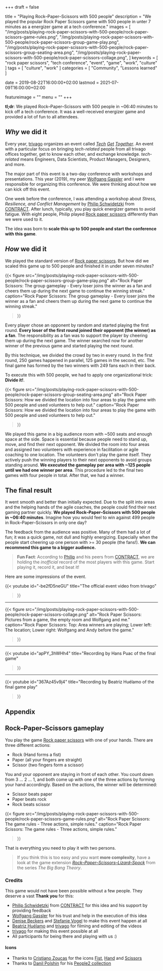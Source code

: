 +++
draft = false

title = "Playing Rock–Paper–Scissors with 500 people"
description = "We played the popular Rock Paper Scissors game with 500 people in unter 7 minutes as a energizer game at a tech conference."
images = [
    "/img/posts/playing-rock-paper-scissors-with-500-people/rock-paper-scissors-game-rules.png",
    "/img/posts/playing-rock-paper-scissors-with-500-people/rock-paper-scissors-group-game-play.png",
    "/img/posts/playing-rock-paper-scissors-with-500-people/rock-paper-scissors-group-seating-area.png",
    "/img/posts/playing-rock-paper-scissors-with-500-people/rock-paper-scissors-collage.png",
]
keywords = [
    "rock paper scissors",
    "tech conference",
    "event",
    "game",
    "work",
    "culture"
]
tags = [
    "culture",
    "work"
]
categories = [
    "Community",
    "Lessons learned"
]

date = 2019-08-22T16:00:00+02:00
lastmod = 2021-07-09T16:00:00+02:00

featureimage = ""
menu = ""
+++

**tl;dr**: We played Rock–Paper–Scissors with 500 people in ~06:40 minutes to kick off a tech conference. It was a well-received energizer game and provided a lot of fun to all attendees.

<!--more-->

## _Why_ we did it

Every year, [trivago](https://www.trivago.com/ "trivago") organizes an event called *[Tech](https://tech.trivago.com/2016/08/02/tech-get-together-2016/ "trivago Tech GetTogether 2016 at trivago tech blog") [Get](https://www.youtube.com/watch?v=407f63Df58o "trivago Tech Get Together Conference 2017 at YouTube") [Together](https://www.facebook.com/watch/?v=869866313182453 "trivago Tech GetTogether 2017 - Wunderland Kalkar at Facebook")*.
An event with a particular focus on bringing _tech-related_ people from all trivago offices together, get to know each other, and exchange knowledge.
_tech-related_ means Engineers, Data Scientists, Product Managers, Designers, and more.

The major part of this event is a two-day conference with workshops and presentations.
This year (2019), my peer [Wolfgang Gassler](https://twitter.com/schafele "Wolfgang Gassler at twitter") and I were responsible for organizing this conference.
We were thinking about how we can kick off this event.

One week before the conference, I was attending a workshop about _Stress, Resilience, and Conflict Management_ by [Philip Schwidetzki](https://www.linkedin.com/in/philip-schwidetzki-9b38b554/ "Philip Schwidetzki at LinkedIn") from [CONTRACT](https://world-of-contract.com/ "Contract Coaching").
After lunch, typically, you play quick energizer games to avoid fatigue.
With eight people, Philip played [Rock paper scissors](https://en.wikipedia.org/wiki/Rock_paper_scissors "Rock paper scissors at Wikipedia") differently than we were used to it.

The idea was born to **scale this up to 500 people and start the conference with this game**.

## _How_ we did it

We played the standard version of [Rock paper scissors](#rock-paper-scissors-gameplay).
But how did we scaled this game up to 500 people and finished it in under seven minutes?

{{<
    figure src="/img/posts/playing-rock-paper-scissors-with-500-people/rock-paper-scissors-group-game-play.png"
    alt="Rock Paper Scissors: The group gameplay - Every loser joins the winner as a fan and cheers them up during the next game to continue the winning streak."
    caption="Rock Paper Scissors: The group gameplay - Every loser joins the winner as a fan and cheers them up during the next game to continue the winning streak."
>}}

Every player chose an opponent by random and started playing the first round.
**Every loser of the first round joined their opponent (the winner) as a fan**.
The responsibility as a fan was to support the player by cheering them up during the next game.
The winner searched now for another winner of the previous game and started playing the next round.

By this technique, we divided the crowd by two in every round. In the first round, 250 games happened in parallel, 125 games in the second, etc. The final game has formed by the two winners with 249 fans each in their back.

To execute this with 500 people, we had to apply one organizational trick: **Divide it!**.

{{<
    figure src="/img/posts/playing-rock-paper-scissors-with-500-people/rock-paper-scissors-group-seating-area.png"
    alt="Rock Paper Scissors: How we divided the location into four areas to play the game with 500 people and used volunteers to help out."
    caption="Rock Paper Scissors: How we divided the location into four areas to play the game with 500 people and used volunteers to help out."
>}}

We played this game in a big audience room with ~500 seats and enough space at the side.
Space is essential because people need to stand up, move, and find their next opponent.
We divided the room into four areas and assigned two volunteers with experience in facilitation or agile coaching to one location.
The volunteers don't play the game itself.
They actively push the winning players to their next opponents to avoid groups standing around.
**We executed the gameplay per area with ~125 people until we had one winner per area**.
This procedure led to the final two games with four people in total. After that, we had a winner.

## The final result

It went smooth and better than initially expected.
Due to the split into areas and the helping hands of the agile coaches, the people could find their next gaming partner quickly.
**We played Rock–Paper–Scissors with 500 people in ~06:40 minutes**.
Imagine how you would feel to win against 499 people in Rock–Paper–Scissors in only one day?

The feedback from the audience was positive.
Many of them had a lot of fun; it was a quick game, not dull and highly energizing.
Especially when the people start cheering up one person with >= 30 people (the fans!).
**We can recommend this game to a bigger audience.**

> **Fun Fact**: According to [Philip](https://www.linkedin.com/in/philip-schwidetzki-9b38b554/ "Philip Schwidetzki at LinkedIn") and his peers from [CONTRACT](https://world-of-contract.com/ "Contract Coaching"), we are holding the _inofficial_ record of the most players with this game.
Start playing it, record it, and beat it!

Here are some impressions of the event.

{{<
    youtube id="-be2fD5neGU"
    title="The official event video from trivago"
>}}

----

{{<
    figure src="/img/posts/playing-rock-paper-scissors-with-500-people/rock-paper-scissors-collage.png"
    alt="Rock Paper Scissors: Pictures from a game, the empty room and Wolfgang and me."
    caption="Rock Paper Scissors: Top: Area winners are playing; Lower left: The location; Lower right: Wolfgang and Andy before the game."
>}}

----

{{<
    youtube id="apPY_3hWHh4"
    title="Recording by Hans Puac of the final game"
>}}

----

{{<
    youtube id="367Az45v9j4"
    title="Recording by Beatriz Huélamo of the final game play"
>}}
## Appendix

## Rock–Paper–Scissors gameplay

You play the game [Rock paper scissors](https://en.wikipedia.org/wiki/Rock_paper_scissors "Rock paper scissors at Wikipedia") with one of your hands.
There are three different actions:

* Rock (Hand forms a fist)
* Paper (all your fingers are straight)
* Scissor (two fingers form a scissor)

You and your opponent are staying in front of each other.
You count down from 3 ... 2 ... 1, and both come up with one of the three actions by forming your hand accordingly.
Based on the actions, the winner will be determined:

* Scissor beats paper
* Paper beats rock
* Rock beats scissor

{{<
    figure src="/img/posts/playing-rock-paper-scissors-with-500-people/rock-paper-scissors-game-rules.png"
    alt="Rock Paper Scissors: The game rules - Three actions, simple rules."
    caption="Rock Paper Scissors: The game rules - Three actions, simple rules."
>}}

That is everything you need to play it with two persons.

> If you think this is too easy and you want **more complexity**, have a look at the game extension [*Rock–Paper–Scissors–Lizard–Spock*](https://the-big-bang-theory.com/rock-paper-scissors-lizard-spock/ "Rock–Paper–Scissors–Lizard–Spock from The Big Bang Theory") from the series *The Big Bang Theory*.

### Credits

This game would not have been possible without a few people.
They deserve a vast **Thank you** for this:

- [Philip Schwidetzki](https://www.linkedin.com/in/philip-schwidetzki-9b38b554/ "Philip Schwidetzki at LinkedIn") from [CONTRACT](https://world-of-contract.com/ "Contract Coaching") for this idea and his support by providing feedback
- [Wolfgang Gassler](https://twitter.com/schafele "Wolfgang Gassler at twitter") for his trust and help in the execution of this idea
- [Denise Beckers](https://www.linkedin.com/in/denise-b-14a23115a/ "Denise Beckers at LinkedIn") and [Stefanie Vogel](https://www.linkedin.com/in/stefanie-vogel-239141167/ "Stefanie Vogel at LinkedIn") to make this event happen at all
- [Beatriz Huélamo](https://www.linkedin.com/in/beatrizhuelamo/ "Beatriz Huélamo at LinkedIn") and [trivago](https://www.trivago.com/ "trivago") for filming and editing of the videos
- [trivago](https://www.trivago.com/ "trivago") for making this event possible at all
- All participants for being there and playing with us :)

#### Icons

- Thanks to [Cristiano Zoucas](https://thenounproject.com/cristiano.zoucas/ "Cristiano Zoucas at The Noun Project") for the icons [Fist](https://thenounproject.com/term/fist/477918/ "Fist-Icon at The Noun Project"), [Hand](https://thenounproject.com/term/hand/477922/ "Hand-Icon at The Noun Project") and [Scissors](https://thenounproject.com/term/scissors/477919/ "Scissors-Icon at The Noun Project")
- Thanks to [Danil Polshin](https://thenounproject.com/everydaytemplate/ "Danil Polshin at The Noun Project") for his [People2 collection](https://thenounproject.com/everydaytemplate/collection/people2/ "People2 collection at The Noun Project")